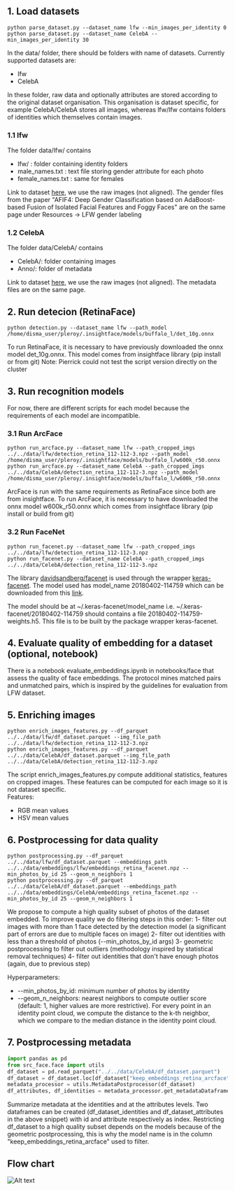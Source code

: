 ## 1. Load datasets

```console
python parse_dataset.py --dataset_name lfw --min_images_per_identity 0
python parse_dataset.py --dataset_name CelebA --min_images_per_identity 30
```

In the data/ folder, there should be folders with name of datasets.
Currently supported datasets are:
- lfw
- CelebA
  
In these folder, raw data and optionally attributes are stored according to the original dataset organisation. This organisation is dataset specific, for example CelebA/CelebA stores all images, whereas lfw/lfw contains folders of identities which themselves contain images.

### 1.1 lfw
The folder data/lfw/ contains
- lfw/ : folder containing identity folders
- male_names.txt :  text file storing gender attribute for each photo
- female_names.txt : same for females

Link to dataset [here](https://vis-www.cs.umass.edu/lfw/), we use the raw images (not aligned). The gender files from the paper "AFIF4: Deep Gender Classification based on AdaBoost-based Fusion of Isolated Facial Features and Foggy Faces" are on the same page under Resources -> LFW gender labeling

### 1.2 CelebA
The folder data/CelebA/ contains
- CelebA/: folder containing images
- Anno/: folder of metadata

Link to dataset [here](https://mmlab.ie.cuhk.edu.hk/projects/CelebA.html), we use the raw images (not aligned). The metadata files are on the same page.

## 2. Run detecion (RetinaFace)

```console
python detection.py --dataset_name lfw --path_model /home/disma_user/pleroy/.insightface/models/buffalo_l/det_10g.onnx
```

To run RetinaFace, it is necessary to have previously downloaded the onnx model det_10g.onnx. This model comes from insightface library (pip install or from git)
Note: Pierrick could not test the script version directly on the cluster

## 3. Run recognition models

For now, there are different scripts for each model because the requirements of each model are incompatible.

### 3.1 Run ArcFace

```console
python run_arcface.py --dataset_name lfw --path_cropped_imgs ../../data/lfw/detection_retina_112-112-3.npz --path_model /home/disma_user/pleroy/.insightface/models/buffalo_l/w600k_r50.onnx
python run_arcface.py --dataset_name CelebA --path_cropped_imgs ../../data/CelebA/detection_retina_112-112-3.npz --path_model /home/disma_user/pleroy/.insightface/models/buffalo_l/w600k_r50.onnx
```

ArcFace is run with the same requirements as RetinaFace since both are from insightface.
To run ArcFace, it is necessary to have downloaded the onnx model w600k_r50.onnx which comes from insightface library (pip install or build from git)


### 3.2 Run FaceNet
```console
python run_facenet.py --dataset_name lfw --path_cropped_imgs ../../data/lfw/detection_retina_112-112-3.npz
python run_facenet.py --dataset_name CelebA --path_cropped_imgs ../../data/CelebA/detection_retina_112-112-3.npz
```

The library [davidsandberg/facenet](https://github.com/davidsandberg/facenet) is used through the wrapper [keras-facenet](https://pypi.org/project/keras-facenet/). The model used has model_name 20180402-114759 which can be downloaded from this [link](https://drive.google.com/file/d/1EXPBSXwTaqrSC0OhUdXNmKSh9qJUQ55-/view?pli=1).
  
The model should be at ~/.keras-facenet/model_name i.e. ~/.keras-facenet/20180402-114759 should contains a file 20180402-114759-weights.h5. This file is to be built by the package wrapper keras-facenet.


## 4. Evaluate quality of embedding for a dataset (optional, notebook)

There is a notebook evaluate_embeddings.ipynb in notebooks/face that assess the quality of face embeddings.
The protocol mines matched pairs and unmatched pairs, which is inspired by the guidelines for evaluation from LFW dataset.

## 5. Enriching images
```console
python enrich_images_features.py --df_parquet ../../data/lfw/df_dataset.parquet --img_file_path ../../data/lfw/detection_retina_112-112-3.npz
python enrich_images_features.py --df_parquet ../../data/CelebA/df_dataset.parquet --img_file_path ../../data/CelebA/detection_retina_112-112-3.npz
```

The script enrich_images_features.py compute additional statistics, features on cropped images. These features can be computed for each image so it is not dataset specific.\
Features:
- RGB mean values
- HSV mean values

## 6. Postprocessing for data quality
```console
python postprocessing.py --df_parquet ../../data/lfw/df_dataset.parquet --embeddings_path ../../data/embeddings/lfw/embeddings_retina_facenet.npz --min_photos_by_id 25 --geom_n_neighbors 1
python postprocessing.py --df_parquet ../../data/CelebA/df_dataset.parquet --embeddings_path ../../data/embeddings/CelebA/embeddings_retina_facenet.npz --min_photos_by_id 25 --geom_n_neighbors 1
```

We propose to compute a high quality subset of photos of the dataset embedded. To improve quality we do filtering steps in this order:
1- filter out images with more than 1 face detected by the detection model (a significant part of errors are due to multiple faces on image)
2- filter out identities with less than a threshold of photos (--min_photos_by_id args)
3- geometric postprocessing to filter out outliers (methodology inspired by statistical removal techniques)
4- filter out identities that don't have enough photos (again, due to previous step)

Hyperparameters:
- --min_photos_by_id: minimum number of photos by identity
- --geom_n_neighbors: nearest neighbors to compute outlier score (default: 1, higher values are more restrictive). For every point in an identity point cloud, we compute the distance to the k-th neighbor, which we compare to the median distance in the identity point cloud.

## 7. Postprocessing metadata
```python
import pandas as pd
from src_face.face import utils
df_dataset = pd.read_parquet("../../data/CelebA/df_dataset.parquet")
df_dataset = df_dataset.loc[df_dataset["keep_embeddings_retina_arcface"]]  # optional, restrict df_dataset to high quality subset
metadata_processor = utils.MetadataPostprocessor(df_dataset)
df_attributes, df_identities = metadata_processor.get_metadataDataframes()
```

Summarize metadata at the identities and at the attributes levels. Two dataframes can be created (df_dataset_identities and df_dataset_attributes in the above snippet) with id and attribute respectively as index.
Restricting df_dataset to a high quality subset depends on the models because of the geometric postprocessing, this is why the model name is in the column "keep_embeddings_retina_arcface" used to filter.


## Flow chart
![Alt text](../imgs/Flowchart_topoface_datagen.drawio.png?raw=true)
